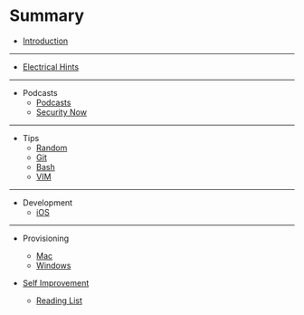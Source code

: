 # Summary

* [Introduction](README.md)

----

* [Electrical Hints](electrical/readme.md)

----

* Podcasts
  * [Podcasts](podcasts/theList.md)
  * [Security Now](podcasts/securityNow.md)

----

* Tips
  * [Random](tips/random.md)
  * [Git](tips/git.md)
  * [Bash](tips/bash.md)
  * [VIM](tips/vim.md)

----

* Development
  * [iOS](development/ios.md)

----

* Provisioning
  * [Mac](provisioning/mac.md)
  * [Windows](provisioning/windows.md)

* [Self Improvement](selfImprovement/readme.md)
  * [Reading List](selfImprovement/booksToReadme.md)
